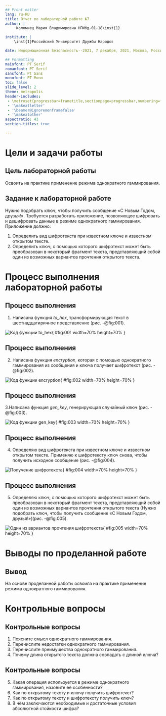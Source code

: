 ```yaml
---
## Front matter
lang: ru-RU
title: Отчет по лабораторной работе №7
author: |
	 Коломиец Мария Владимировна НПИбд-01-18\inst{1}

institute: |
	\inst{1}Российский Университет Дружбы Народов

date: Информационная Безопасность--2021, 7 декабря, 2021, Москва, Россия

## Formatting
mainfont: PT Serif
romanfont: PT Serif
sansfont: PT Sans
monofont: PT Mono
toc: false
slide_level: 2
theme: metropolis
header-includes: 
 - \metroset{progressbar=frametitle,sectionpage=progressbar,numbering=fraction}
 - '\makeatletter'
 - '\beamer@ignorenonframefalse'
 - '\makeatother'
aspectratio: 43
section-titles: true

---
```


# Цели и задачи работы

## Цель лабораторной работы

Освоить на практике применение режима однократного гаммирования.

## Задание к лабораторной работе

Нужно подобрать ключ, чтобы получить сообщение «С Новым Годом, друзья!». Требуется разработать приложение, позволяющее шифровать и дешифровать данные в режиме однократного гаммирования. Приложение должно:
1. Определить вид шифротекста при известном ключе и известном открытом тексте.
2. Определить ключ, с помощью которого шифротекст может быть преобразован в некоторый фрагмент текста, представляющий собой один из возможных вариантов прочтения открытого текста.


# Процесс выполнения лабораторной работы

## Процесс выполнения

1. Написана функция *to_hex*, трансформирующая текст в шестнадцатиричное представление (рис. -@fig:001). 

![Код функции *to_hex*](image/01.png){ #fig:001 width=70% height=70% }

## Процесс выполнения

2. Написана функция *encryption*, которая с помощью однократного гаммирования из сообщения и ключа получает шифротекст (рис. -@fig:002). 

![Код функции *encryption*](image/02.png){ #fig:002 width=70% height=70% }

## Процесс выполнения

3.Написана функция *gen_key*, генерирующая случайный ключ (рис. -@fig:003).

![Код функции *gen_key*](image/03.png){ #fig:003 width=70% height=70% }

## Процесс выполнения

4. Определяю вид шифротекста при известном ключе и известном открытом тексте. Применяю к шифротексту ключ снова, чтобы получить исходное сообщение (рис. -@fig:004). 

![Получение шифротекста](image/04.png){ #fig:004 width=70% height=70% }

## Процесс выполнения

5. Определяю ключ, с помощью которого шифротекст может быть преобразован в некоторый фрагмент текста, представляющий собой один из
возможных вариантов прочтения открытого текста (Нужно подобрать ключ, чтобы получить сообщение «С Новым Годом, друзья!»)(рис. -@fig:005). 

![Один из вариантов прочтения шифротекста](image/05.png){ #fig:005 width=70% height=70% }

# Выводы по проделанной работе

## Вывод

На основе проделанной работы освоила на практике применение режима однократного гаммирования.

# Контрольные вопросы

## Контрольные вопросы

1. Поясните смысл однократного гаммирования.
2. Перечислите недостатки однократного гаммирования.
3. Перечислите преимущества однократного гаммирования.
4. Почему длина открытого текста должна совпадать с длиной ключа?

## Контрольные вопросы

5. Какая операция используется в режиме однократного гаммирования, назовите её особенности?
6. Как по открытому тексту и ключу получить шифротекст?
7. Как по открытому тексту и шифротексту получить ключ?
8. В чём заключаются необходимые и достаточные условия абсолютной стойкости шифра?

